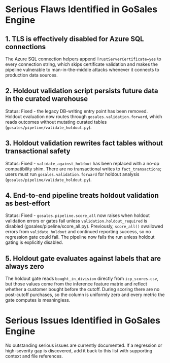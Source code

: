 ﻿# Serious Flaws Identified in GoSales Engine

## 1. TLS is effectively disabled for Azure SQL connections
The Azure SQL connection helpers append `TrustServerCertificate=yes` to every connection string, which skips certificate validation and makes the pipeline vulnerable to man-in-the-middle attacks whenever it connects to production data sources.

## 2. Holdout validation script persists future data in the curated warehouse
Status: Fixed - the legacy DB-writing entry point has been removed. Holdout evaluation now routes through `gosales.validation.forward`, which reads outcomes without mutating curated tables (`gosales/pipeline/validate_holdout.py`).

## 3. Holdout validation rewrites fact tables without transactional safety
Status: Fixed - `validate_against_holdout` has been replaced with a no-op compatibility shim. There are no transactional writes to `fact_transactions`; users must run `gosales.validation.forward` for holdout analysis (`gosales/pipeline/validate_holdout.py`).

## 4. End-to-end pipeline treats holdout validation as best-effort
Status: Fixed - `gosales.pipeline.score_all` now raises when holdout validation errors or gates fail unless `validation.holdout_required` is disabled (gosales/pipeline/score_all.py).
Previously, `score_all()` swallowed errors from `validate_holdout` and continued reporting success, so no regression gate could fail. The pipeline now fails the run unless holdout gating is explicitly disabled.

## 5. Holdout gate evaluates against labels that are always zero
The holdout gate reads `bought_in_division` directly from `icp_scores.csv`, but those values come from the inference feature matrix and reflect whether a customer bought before the cutoff. During scoring there are no post-cutoff purchases, so the column is uniformly zero and every metric the gate computes is meaningless.

# Serious Issues Identified in GoSales Engine

No outstanding serious issues are currently documented. If a regression or high-severity gap is discovered, add it back to this list with supporting context and file references.
